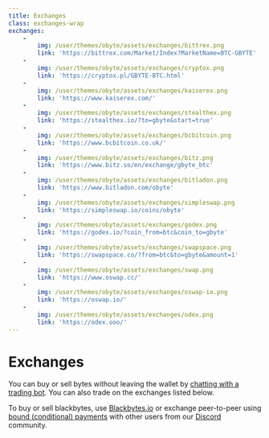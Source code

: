 ```yaml
---
title: Exchanges
class: exchanges-wrap
exchanges:
    -
        img: /user/themes/obyte/assets/exchanges/bittrex.png
        link: 'https://bittrex.com/Market/Index?MarketName=BTC-GBYTE'
    -
        img: /user/themes/obyte/assets/exchanges/cryptox.png
        link: 'https://cryptox.pl/GBYTE-BTC.html'
    -
        img: /user/themes/obyte/assets/exchanges/kaiserex.png
        link: 'https://www.kaiserex.com/'
    -
        img: /user/themes/obyte/assets/exchanges/stealthex.png
        link: 'https://stealthex.io/?to=gbyte&start=true'
    -
        img: /user/themes/obyte/assets/exchanges/bcbitcoin.png
        link: 'https://www.bcbitcoin.co.uk/'
    -
        img: /user/themes/obyte/assets/exchanges/bitz.png
        link: 'https://www.bitz.so/en/exchange/gbyte_btc'
    -
        img: /user/themes/obyte/assets/exchanges/bitladon.png
        link: 'https://www.bitladon.com/obyte'
    -
        img: /user/themes/obyte/assets/exchanges/simpleswap.png
        link: 'https://simpleswap.io/coins/obyte'
    -
        img: /user/themes/obyte/assets/exchanges/godex.png
        link: 'https://godex.io/?coin_from=btc&coin_to=gbyte'
    -
        img: /user/themes/obyte/assets/exchanges/swapspace.png
        link: 'https://swapspace.co/?from=btc&to=gbyte&amount=1'
    -
        img: /user/themes/obyte/assets/exchanges/swap.png
        link: 'https://www.oswap.cc/'
    -
        img: /user/themes/obyte/assets/exchanges/oswap-io.png
        link: 'https://oswap.io/'
    -
        img: /user/themes/obyte/assets/exchanges/odex.png
        link: 'https://odex.ooo/'
---
```


# Exchanges
You can buy or sell bytes without leaving the wallet by [chatting with a trading bot](obyte:Ar2ukVqx309sX+LoC9RVOpfATgXskt+Ser5jVr3Q2FOo@obyte.org/bb#0000). 
You can also trade on the exchanges listed below.

To buy or sell blackbytes, use [Blackbytes.io](https://blackbytes.io/?target=_blank) or exchange peer-to-peer using [bound (conditional) payments](https://medium.com/obyte/making-p2p-great-again-fe9e20546a4a?target=_blank) with other users from our [Discord](https://discord.obyte.org/?target=_blank) community.

